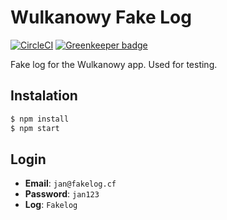 # Wulkanowy Fake Log

[![CircleCI](https://img.shields.io/circleci/project/github/wulkanowy/fake-log.svg?style=flat-square)](https://circleci.com/gh/wulkanowy/fake-log)
[![Greenkeeper badge](https://badges.greenkeeper.io/wulkanowy/fake-log.svg?style=flat-square)](https://greenkeeper.io/)

Fake log for the Wulkanowy app. Used for testing.

## Instalation

```bash
$ npm install
$ npm start
```

## Login

- **Email**: `jan@fakelog.cf`
- **Password**: `jan123`
- **Log**: `Fakelog`
